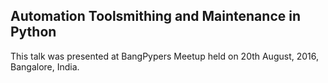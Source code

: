 ## Automation Toolsmithing and Maintenance in Python

This talk was presented at BangPypers Meetup held on 20th August, 2016, Bangalore, India.
